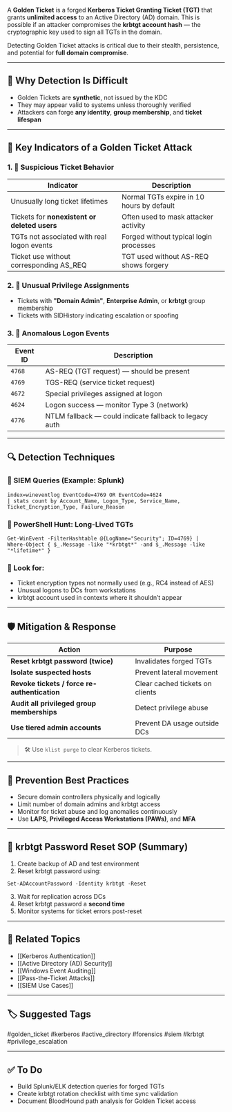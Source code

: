 A **Golden Ticket** is a forged **Kerberos Ticket Granting Ticket (TGT)** that grants **unlimited access** to an Active Directory (AD) domain. This is possible if an attacker compromises the **krbtgt account hash** — the cryptographic key used to sign all TGTs in the domain.

Detecting Golden Ticket attacks is critical due to their stealth, persistence, and potential for **full domain compromise**.

---

## 🎯 Why Detection Is Difficult

- Golden Tickets are **synthetic**, not issued by the KDC
- They may appear valid to systems unless thoroughly verified
- Attackers can forge **any identity**, **group membership**, and **ticket lifespan**

---

## 🔐 Key Indicators of a Golden Ticket Attack

### 1. 🧾 Suspicious Ticket Behavior

| Indicator                              | Description                                     |
|----------------------------------------|-------------------------------------------------|
| Unusually long ticket lifetimes        | Normal TGTs expire in 10 hours by default       |
| Tickets for **nonexistent or deleted users** | Often used to mask attacker activity     |
| TGTs not associated with real logon events | Forged without typical login processes     |
| Ticket use without corresponding AS_REQ | TGT used without AS-REQ shows forgery         |

### 2. 🧠 Unusual Privilege Assignments

- Tickets with **"Domain Admin"**, **Enterprise Admin**, or **krbtgt** group membership
- Tickets with SIDHistory indicating escalation or spoofing

### 3. 🧠 Anomalous Logon Events

| Event ID | Description                          |
|----------|--------------------------------------|
| `4768`   | AS-REQ (TGT request) — should be present |
| `4769`   | TGS-REQ (service ticket request)     |
| `4672`   | Special privileges assigned at logon |
| `4624`   | Logon success — monitor Type 3 (network) |
| `4776`   | NTLM fallback — could indicate fallback to legacy auth |

---

## 🔍 Detection Techniques

### 🧰 SIEM Queries (Example: Splunk)
```spl
index=wineventlog EventCode=4769 OR EventCode=4624
| stats count by Account_Name, Logon_Type, Service_Name, Ticket_Encryption_Type, Failure_Reason
```

### 🧪 PowerShell Hunt: Long-Lived TGTs
```
Get-WinEvent -FilterHashtable @{LogName="Security"; ID=4769} |
Where-Object { $_.Message -like "*krbtgt*" -and $_.Message -like "*lifetime*" }
```

### 🔎 Look for:

- Ticket encryption types not normally used (e.g., RC4 instead of AES)
- Unusual logons to DCs from workstations
- krbtgt account used in contexts where it shouldn’t appear

---

## 🛡 Mitigation & Response

|Action|Purpose|
|---|---|
|**Reset krbtgt password (twice)**|Invalidates forged TGTs|
|**Isolate suspected hosts**|Prevent lateral movement|
|**Revoke tickets / force re-authentication**|Clear cached tickets on clients|
|**Audit all privileged group memberships**|Detect privilege abuse|
|**Use tiered admin accounts**|Prevent DA usage outside DCs|

> 🛠 Use `klist purge` to clear Kerberos tickets.

---

## 🚫 Prevention Best Practices

- Secure domain controllers physically and logically
- Limit number of domain admins and krbtgt access
- Monitor for ticket abuse and log anomalies continuously
- Use **LAPS**, **Privileged Access Workstations (PAWs)**, and **MFA**

---

## 🔁 krbtgt Password Reset SOP (Summary)

1. Create backup of AD and test environment
2. Reset krbtgt password using:
```
Set-ADAccountPassword -Identity krbtgt -Reset
```

3. Wait for replication across DCs
4. Reset krbtgt password a **second time**
5. Monitor systems for ticket errors post-reset

---

## 🧠 Related Topics

- [[Kerberos Authentication]]
- [[Active Directory (AD) Security]]
- [[Windows Event Auditing]]
- [[Pass-the-Ticket Attacks]]
- [[SIEM Use Cases]]

---

## 🏷 Suggested Tags

#golden_ticket #kerberos #active_directory #forensics #siem #krbtgt #privilege_escalation

---

## ✅ To Do

-  Build Splunk/ELK detection queries for forged TGTs
-  Create krbtgt rotation checklist with time sync validation
-  Document BloodHound path analysis for Golden Ticket access

